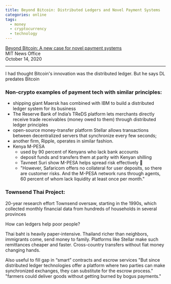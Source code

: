 ```yaml
---
title: Beyond Bitcoin: Distributed Ledgers and Novel Payment Systems
categories: online
tags:
  - money
  - cryptocurrency
  - technology
---
```


[Beyond Bitcoin: A new case for novel payment systems](https://news.mit.edu/2020/distributed-ledgers-townsend-1014)  
MIT News Office  
October 14, 2020

---

I had thought Bitcoin's innovation was the distributed ledger. But he says DL predates Bitcoin

### Non-crypto examples of payment tech with similar principles:

- shipping giant Maersk has combined with IBM to build a distributed ledger system for its business
- The Reserve Bank of India’s TReDS platform lets merchants directly receive trade receivables (money owed to them) through distributed ledger principles
- open-source money-transfer platform Stellar allows transactions between decentralized servers that synchronize every few seconds; 
- another firm, Ripple, operates in similar fashion.
- Kenya M-PESA
  - used by 90 percent of Kenyans who lack bank accounts
  - deposit funds and transfers them at parity with Kenyan shilling
  - Tavneet Suri show M-PESA helps spread risk effectively 🤔
  - "However, Safaricom offers no collateral for user deposits, so there are customer risks. And the M-PESA network runs through agents, 60 percent of whom lack liquidity at least once per month."



### Townsend Thai Project:  

20-year research effort Townsend oversaw, starting in the 1990s, which collected monthly financial data from hundreds of households in several provinces

How can ledgers help poor people?

Thai baht is heavily paper-intensive. 
Thailand  richer than neighbors, immigrants come, send money to family.
Platforms like Stellar make such remittances cheaper and faster.
Cross-country transfers without fiat money changing hands.

Also useful to fill gap in  “smart” contracts and escrow services
"But since distributed ledger technologies offer a platform where two parties can make synchronized exchanges, they can substitute for the escrow process."
"farmers could deliver goods without getting burned by bogus payments."





